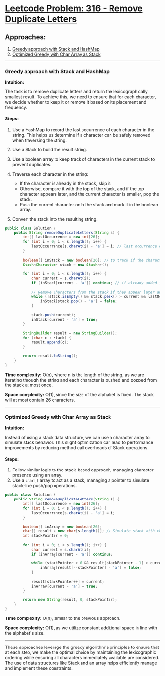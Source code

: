 # [Leetcode Problem: 316 - Remove Duplicate Letters](https://leetcode.com/problems/remove-duplicate-letters/)

## Approaches:
1. [Greedy approach with Stack and HashMap](#greedy-approach-with-stack-and-hashmap)
2. [Optimized Greedy with Char Array as Stack](#optimized-greedy-with-char-array-as-stack)

---

### Greedy approach with Stack and HashMap

**Intuition:**

The task is to remove duplicate letters and return the lexicographically smallest result. To achieve this, we need to ensure that for each character, we decide whether to keep it or remove it based on its placement and frequency.

#### Steps:
1. Use a HashMap to record the last occurrence of each character in the string. This helps us determine if a character can be safely removed when traversing the string.
2. Use a Stack to build the result string.
3. Use a boolean array to keep track of characters in the current stack to prevent duplicates.
4. Traverse each character in the string:
   - If the character is already in the stack, skip it.
   - Otherwise, compare it with the top of the stack, and if the top character appears later, and the current character is smaller, pop the stack.
   - Push the current character onto the stack and mark it in the boolean array.

5. Convert the stack into the resulting string.

```java
public class Solution {
    public String removeDuplicateLetters(String s) {
        int[] lastOccurrence = new int[26];
        for (int i = 0; i < s.length(); i++) {
            lastOccurrence[s.charAt(i) - 'a'] = i; // last occurrence of every char
        }
        
        boolean[] inStack = new boolean[26]; // to track if the character is in stack to avoid repetition
        Stack<Character> stack = new Stack<>();
        
        for (int i = 0; i < s.length(); i++) {
            char current = s.charAt(i);
            if (inStack[current - 'a']) continue; // if already added in result
            
            // Remove characters from the stack if they appear later and the current character is smaller
            while (!stack.isEmpty() && stack.peek() > current && lastOccurrence[stack.peek() - 'a'] > i) {
                inStack[stack.pop() - 'a'] = false;
            }
            
            stack.push(current);
            inStack[current - 'a'] = true;
        }
        
        StringBuilder result = new StringBuilder();
        for (char c : stack) {
            result.append(c);
        }
        
        return result.toString();
    }
}
```

**Time complexity:** O(n), where n is the length of the string, as we are iterating through the string and each character is pushed and popped from the stack at most once.

**Space complexity:** O(1), since the size of the alphabet is fixed. The stack will at most contain 26 characters.

---

### Optimized Greedy with Char Array as Stack

**Intuition:**

Instead of using a stack data structure, we can use a character array to simulate stack behavior. This slight optimization can lead to performance improvements by reducing method call overheads of Stack operations.

#### Steps:

1. Follow similar logic to the stack-based approach, managing character presence using an array.
2. Use a `char[]` array to act as a stack, managing a pointer to simulate stack-like push/pop operations.

```java
public class Solution {
    public String removeDuplicateLetters(String s) {
        int[] lastOccurrence = new int[26];
        for (int i = 0; i < s.length(); i++) {
            lastOccurrence[s.charAt(i) - 'a'] = i;
        }
        
        boolean[] inArray = new boolean[26];
        char[] result = new char[s.length()]; // Simulate stack with char array
        int stackPointer = 0;
        
        for (int i = 0; i < s.length(); i++) {
            char current = s.charAt(i);
            if (inArray[current - 'a']) continue;
            
            while (stackPointer > 0 && result[stackPointer - 1] > current && lastOccurrence[result[stackPointer - 1] - 'a'] > i) {
                inArray[result[--stackPointer] - 'a'] = false;
            }
            
            result[stackPointer++] = current;
            inArray[current - 'a'] = true;
        }
        
        return new String(result, 0, stackPointer);
    }
}
```

**Time complexity:** O(n), similar to the previous approach.

**Space complexity:** O(1), as we utilize constant additional space in line with the alphabet's size.

---

These approaches leverage the greedy algorithm's principles to ensure that at each step, we make the optimal choice by maintaining the lexicographic ordering while ensuring all characters immediately available are considered. The use of data structures like Stack and an array helps efficiently manage and implement these constraints.

